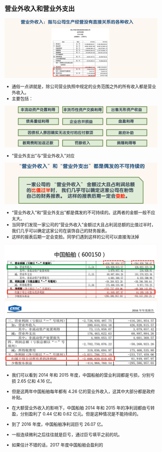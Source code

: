 ## 营业外收入和营业外支出

![image-20220505200925795](images/image-20220505200925795.png)

- 通俗一点讲就是，除公司营业执照中规定的业务范围之外的所有收入都是营业外收入。
- 主要包括：

![image-20220505200945415](images/image-20220505200945415.png)

- ”营业外支出”与“营业外收入”对应

![image-20220505201025224](images/image-20220505201025224.png)

- “营业外收入”和“营业外支出”都是偶发的不可持续的。这两者的金额一般不应太大。
- 当同学们发现一家公司的“营业外收入”金额过大且占利润总额的比值过半时，我们几乎可以确定这家公司在装饰自己的财务报表。
- 这样的报表后期一定会变脸。同学们遇到这样的公司可以直接淘汰掉

<img src="images/image-20220505201119107.png" alt="image-20220505201119107" style="zoom:50%;" />

- 我们可以看到 2014 年和 2015 年度，中国船舶的营业利润都是亏损，分别亏损 2.65 亿和 4.16 亿。
- 但是这两年中国船舶每年都有 4.26 亿的营业外收入，这其中大部分都是政府补贴。
- 在大额营业外收入的影响下，中国船舶 2014 年和 2015 年的净利润都由亏转盈，分别盈利了 0.44 亿和 0.62 亿元。但是这种情况是不能持续的。
- 到了 2016 年度，中国船舶净利润巨亏 26.07 亿。

- 一般连续微利之后往往就是巨亏，通过巨亏填平之前的坑。
- 如果估计不错的话，2017 年度中国船舶会盈利的